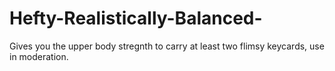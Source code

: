 # Hefty-Realistically-Balanced-
Gives you the upper body stregnth to carry at least two flimsy keycards, use in moderation.
